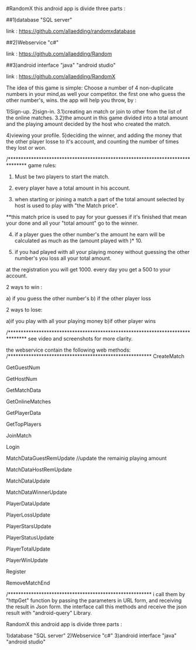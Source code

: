 #RandomX
this android app is divide three parts :

##1)database "SQL server"

link : https://github.com/allaedding/randomxdatabase

##2)Webservice "c#"

link : https://github.com/allaedding/Random

##3)android interface "java" "android studio"

link : https://github.com/allaedding/RandomX

The idea of this game is simple:
Choose a number of 4 non-duplicate numbers in your mind,as well your competitor.
the first one who guess the other number's, wins.
the app will help you throw, by :

1)Sign-up.
2)sign-in.
3.1)creating an match or join to other from the list of the online matches.
3.2)the amount in this game divided into a total amount and the playing amount decided by the host who created the match.

4)viewing your profile.
5)deciding the winner, and adding the money that the other player losse to it's account, and counting the number of times they lost or won.



/*******************************************************************************
game rules:
1) Must be two players to start the match.

2) every player have a total amount in his account.

3) when starting or joining a match a part of the total amount selected by host is used to play with "the Match price".

**this match price is used to pay for your guesses if it's finished that mean your done and all your "total amount" go to the winner.

4) if a player gues the other number's the amount he earn will be calculated as much as the (amount played with )* 10.

5) if you had played with all your playing money without guessing the other number's 
you loss all your total amount.

at the registration you will get 1000.
every day you get a 500 to your account.

2 ways to win :

a) if you guess the other number's
b) if the other player loss

2 ways to lose:

a)if you play with all your playing money
b)if other player wins

/*******************************************************************************
see video and screenshots for more clarity.


the webservice contain the following web methods:
/********************************************************
CreateMatch

GetGuestNum

GetHostNum

GetMatchData

GetOnlineMatches

GetPlayerData

GetTopPlayers

JoinMatch

Login

MatchDataGuestRemUpdate       //update the remainig playing amount

MatchDataHostRemUpdate

MatchDataUpdate

MatchDataWinnerUpdate

PlayerDataUpdate

PlayerLossUpdate

PlayerStarsUpdate

PlayerStatusUpdate

PlayerTotalUpdate

PlayerWinUpdate

Register

RemoveMatchEnd

/********************************************************
i call them by "httpGet" function by passing the parameters in URL form,
and receiving the result in Json form.
the interface call this methods and receive the json result with "android-query" Library.


RandomX
this android app is divide three parts :

1)database "SQL server"
2)Webservice "c#"
3)android interface "java" "android studio"

